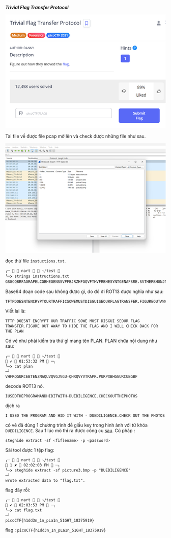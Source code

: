 ***Trivial Flag Transfer Protocol***

![alt text](image.png)

Tài file về được file pcap mở lên và check được những file như sau.

![alt text](image-1.png)

đọc thử file ```instuctions.txt```.

```python
╭─   nart   ~/test                                                                           ✔  01:46:00 PM  ─╮
╰─❯ strings instructions.txt                                                                                         ─╯
GSGCQBRFAGRAPELCGBHEGENSSVPFBJRZHFGQVFTHVFRBHESYNTGENAFSRE.SVTHERBHGNJNLGBUVQRGURSYNTNAQVJVYYPURPXONPXSBEGURCYNA
```

Base64 đoạn code sau không được gì, do đó đi ROT13 được nghĩa như sau:

```
TFTPDOESNTENCRYPTOURTRAFFICSOWEMUSTDISGUISEOURFLAGTRANSFER.FIGUREOUTAWAYTOHIDETHEFLAGANDIWILLCHECKBACKFORTHEPLAN
```
Viết lại là:

```
TFTP DOESNT ENCRYPT OUR TRAFFIC SOWE MUST DISGUI SEOUR FLAG TRANSFER.FIGURE OUT AWAY TO HIDE THE FLAG AND I WILL CHECK BACK FOR THE PLAN
```
Có vẻ như phải kiểm tra thứ gì mang tên PLAN. PLAN chứa nội dung như sau:

```
╭─   nart   ~/test                                                                           ✔  01:53:32 PM  ─╮
╰─❯ cat plan                                                                                                         ─╯
VHFRQGURCEBTENZNAQUVQVGJVGU-QHRQVYVTRAPR.PURPXBHGGURCUBGBF
```
decode ROT13 nó.

```
IUSEDTHEPROGRAMANDHIDITWITH-DUEDILIGENCE.CHECKOUTTHEPHOTOS
```

dịch ra

```
I USED THE PROGRAM AND HID IT WITH - DUEDILIGENCE.CHECK OUT THE PHOTOS
```
có vẻ đã dùng 1 chương trình để giấu key trong hình ảnh với từ khóa ```DUEDILIGENCE```. Sau 1 lúc mò thì ra được công cụ [sau](https://steghide.sourceforge.net/download.php). Cú pháp : 
```c++
steghide extract -sf <fiflename> -p <password>
```

Sài tool được 1 tệp flag:

```
╭─   nart   ~/test                                                                         1 ✘  02:02:03 PM  ─╮
╰─❯ steghide extract -sf picture3.bmp -p "DUEDILIGENCE"                                                              ─╯
wrote extracted data to "flag.txt".
```
flag đây rồi:

```
╭─   nart   ~/test                                                                           ✔  02:03:53 PM  ─╮
╰─❯ cat flag.txt                                                                                                     ─╯
picoCTF{h1dd3n_1n_pLa1n_51GHT_18375919}
```

flag : ```picoCTF{h1dd3n_1n_pLa1n_51GHT_18375919}```